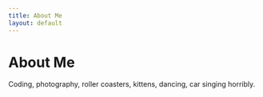 ```yaml
---
title: About Me
layout: default
---
```


# About Me

Coding, photography, roller coasters, kittens, dancing, car singing horribly.